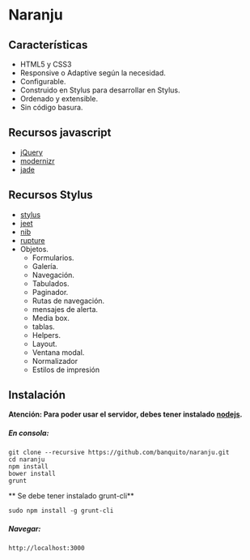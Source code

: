 Naranju
======================

## Características

- HTML5 y CSS3
- Responsive o Adaptive según la necesidad.
- Configurable.
- Construido en Stylus para desarrollar en Stylus.
- Ordenado y extensible.
- Sin código basura.

## Recursos javascript

- [jQuery](http://jquery.com/)
- [modernizr](http://modernizr.com/)
- [jade](http://jade-lang.com)

## Recursos Stylus

- [stylus](http://learnboost.github.io/stylus/)
- [jeet](http://jeet.gs/)
- [nib](http://visionmedia.github.io/nib/)
- [rupture](http://jenius.github.io/rupture/)
- Objetos.
    - Formularios.
    - Galería.
    - Navegación.
    - Tabulados.
    - Paginador.
    - Rutas de navegación.
    - mensajes de alerta.
    - Media box.
    - tablas.
    - Helpers.
    - Layout.
    - Ventana modal.
    - Normalizador
    - Estilos de impresión

## Instalación

**Atención: Para poder usar el servidor, debes tener instalado [nodejs](http://nodejs.org).**


##### En consola:

    git clone --recursive https://github.com/banquito/naranju.git
    cd naranju
    npm install
    bower install
    grunt

** Se debe tener instalado grunt-cli**

    sudo npm install -g grunt-cli

##### Navegar:

    http://localhost:3000
